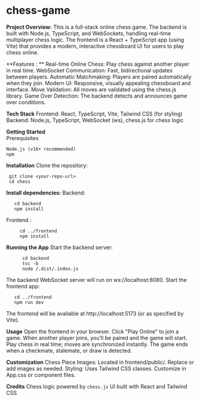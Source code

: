 # chess-game

******Project Overview:******
This is a full-stack online chess game. The backend is built with Node.js, TypeScript, and WebSockets, handling real-time multiplayer chess logic. The frontend is a React + TypeScript app (using Vite) that provides a modern, interactive chessboard UI for users to play chess online.

**Features : **
    Real-time Online Chess: Play chess against another player in real time. 
    WebSocket Communication: Fast, bidirectional updates between players. 
    Automatic Matchmaking: Players are paired automatically when they join.
    Modern UI: Responsive, visually appealing chessboard and interface.
    Move Validation: All moves are validated using the chess.js library.
    Game Over Detection: The backend detects and announces game over conditions.

**Tech Stack**
  Frontend: React, TypeScript, Vite, Tailwind CSS (for styling)
  Backend: Node.js, TypeScript, WebSocket (ws), chess.js for chess logic

**Getting Started**  
  Prerequisites
  
    Node.js (v16+ recommended)
    npm
**Installation**
  Clone the repository:
  
     git clone <your-repo-url>
     cd chess
  **Install dependencies:**
  Backend:
      
       cd backend
       npm install
  Frontend :
  
         cd ../frontend
         npm install

**Running the App**
     Start the backend server:
     
          cd backend
          tsc -b
          node /.dist/.index.js
    
The backend WebSocket server will run on ws://localhost:8080.
    Start the frontend app:
    
       cd ../frontend
       npm run dev
The frontend will be available at http://localhost:5173 (or as specified by Vite).

**Usage**
Open the frontend in your browser.
Click "Play Online" to join a game.
When another player joins, you’ll be paired and the game will start.
Play chess in real time; moves are synchronized instantly.
The game ends when a checkmate, stalemate, or draw is detected.

**Customization**
Chess Piece Images: Located in frontend/public/. Replace or add images as needed.
Styling: Uses Tailwind CSS classes. Customize in App.css or component files.

**Credits**
Chess logic powered by `chess.js`
UI built with React and Tailwind CSS

